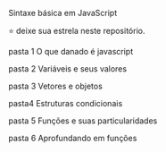 Sintaxe básica em JavaScript

⭐ deixe sua estrela neste repositório.

pasta 1
O que danado é javascript 

pasta 2
Variáveis e seus valores

pasta 3
Vetores e objetos
 
 pasta4
 Estruturas condicionais
  
  pasta 5
  Funções e suas particularidades
  
  pasta 6
  Aprofundando em funções

